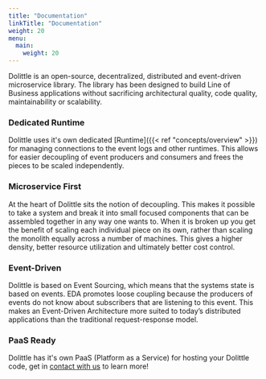 ```yaml
---
title: "Documentation"
linkTitle: "Documentation"
weight: 20
menu:
  main:
    weight: 20
---
```


Dolittle is an open-source, decentralized, distributed and event-driven microservice library. The library has been designed to build Line of Business applications without sacrificing architectural quality, code quality, maintainability or scalability.

### Dedicated Runtime
Dolittle uses it's own dedicated [Runtime]({{< ref "concepts/overview" >}}) for managing connections to the event logs and other runtimes. This allows for easier decoupling of event producers and consumers and frees the pieces to be scaled independently.

### Microservice First
At the heart of Dolittle sits the notion of decoupling. This makes it possible to take a system and break it into small focused components
that can be assembled together in any way one wants to. When it is broken up you get the benefit of scaling each individual piece on its own, rather than scaling the monolith
equally across a number of machines. This gives a higher density, better resource utilization and ultimately better cost
control.

### Event-Driven
Dolittle is based on Event Sourcing, which means that the systems state is based on events. 
EDA promotes loose coupling because the producers of events do not know about subscribers that are listening to this event. This makes an Event-Driven Architecture more suited to today’s distributed applications than the traditional request-response model.

### PaaS Ready
Dolittle has it's own PaaS (Platform as a Service) for hosting your Dolittle code, get in [contact with us](https://dolittle.com/contact-us) to learn more!
